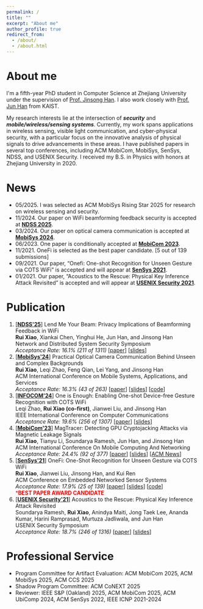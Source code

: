 ```yaml
---
permalink: /
title: ""
excerpt: "About me"
author_profile: true
redirect_from: 
  - /about/
  - /about.html
---
```


# About me

I'm a fifth-year PhD student in Computer Science at Zhejiang University under the supervision of [Prof. Jinsong Han](https://person.zju.edu.cn/en/hanjinsong). I also work closely with [Prof. Jun Han](http://www.junhan.org/) from KAIST.

My research interests lie at the intersection of ***security*** and ***mobile/wireless/sensing systems***. Currently, my work spans applications in wireless sensing, visible light communication, and cyber-physical security, with a particular focus on the innovative analysis of physical signals to drive advancements in these areas. I have published papers in several top conferences, including ACM MobiCom, MobiSys, SenSys, NDSS, and USENIX Security. I received my B.S. in Physics with honors at Zhejiang University in 2020.

# News
- 05/2025. I was selected as ACM MobiSys Rising Star 2025 for research on wireless sensing and security.
- 11/2024. Our paper on WiFi beamforming feedback security is accepted at **[NDSS 2025](https://www.ndss-symposium.org/ndss2025/)**.
- 03/2024. Our paper on optical camera communication is accepted at **[MobiSys 2024](https://sigmobile.org/mobisys/2024/)**.
- 06/2023. One paper is conditionally accepted at **[MobiCom 2023](https://sigmobile.org/mobicom/2023/)**.
- 11/2021. OneFi is selected as the best paper candidate. [5 out of 139 submissions]
- 09/2021. Our paper, “Onefi: One-shot Recognition for Unseen Gesture via COTS WiFi” is accepted and will appear at **[SenSys 2021](https://sensys.acm.org/2021/)**.
- 01/2021. Our paper, “Acoustics to the Rescue: Physical Key Inference Attack Revisited” is accepted and will appear at **[USENIX Security 2021](https://www.usenix.org/conference/usenixsecurity21)**.

# Publication
1. [**[NDSS'25](https://www.ndss-symposium.org/ndss2025/)**] Lend Me Your Beam: Privacy Implications of Beamforming Feedback in WiFi  
   **Rui Xiao**, Xiankai Chen, Yinghui He, Jun Han, and Jinsong Han  
   Network and Distributed System Security Symposium  
   *Acceptance Rate: 16.1% (211 of 1311)* [[paper](https://ruixiao24.github.io/files/leakybeam-ndss25.pdf)] [[slides](https://ruixiao24.github.io/files/leakybeam-ndss-slides.pdf)]
1. [**[MobiSys'24](https://sigmobile.org/mobisys/2024/)**] Practical Optical Camera Communication Behind Unseen and Complex Backgrounds  
    **Rui Xiao**, Leqi Zhao, Feng Qian, Lei Yang, and Jinsong Han  
    ACM International Conference on Mobile Systems, Applications, and Services  
    *Acceptance Rate: 16.3% (43 of 263)* [[paper](https://ruixiao24.github.io/files/winklink-mobisys24.pdf)] [[slides](https://ruixiao24.github.io/files/winklink-mobisys-final.pdf)] [[code](https://github.com/ruixiao24/winklink-mobisys2024)]  
1. [**[INFOCOM'24](https://infocom2024.ieee-infocom.org/)**] One is Enough: Enabling One-shot Device-free Gesture Recognition with COTS WiFi  
    Leqi Zhao, **Rui Xiao (co-first)**, Jianwei Liu, and Jinsong Han  
    IEEE International Conference on Computer Communications  
    *Acceptance Rate: 19.6% (256 of 1307)* [[paper](https://ruixiao24.github.io/files/onesense-infocom24.pdf)] [[slides](https://ruixiao24.github.io/files/OneSense.pdf)]  
1. [**[MobiCom'23](https://sigmobile.org/mobicom/2023/)**] MagTracer: Detecting GPU Cryptojacking Attacks via Magnetic Leakage Signals  
    **Rui Xiao**, Tianyu Li, Soundarya Ramesh, Jun Han, and Jinsong Han  
    ACM International Conference On Mobile Computing And Networking  
    *Acceptance Rate: 24.4% (92 of 377)* [[paper](https://ruixiao24.github.io/files/magtracer-mobicom23.pdf)] [[slides](https://ruixiao24.github.io/files/MagTracer-mobicom23.pptx)] [[ACM News](https://cacm.acm.org/news/magnetic-sensors-pinpoint-gpu-cryptojacking-attacks)]  
1. [**[SenSys'21](https://sensys.acm.org/2021/)**] OneFi: One-Shot Recognition for Unseen Gesture via COTS WiFi  
    **Rui Xiao**, Jianwei Liu, Jinsong Han, and Kui Ren  
    ACM Conference on Embedded Networked Sensor Systems  
    *Acceptance Rate: 17.9% (25 of 139)* [[paper](https://ruixiao24.github.io/files/rui_onefi.pdf)] [[slides](https://ruixiao24.github.io/files/onefi-sensys21.pptx)] [[code](https://github.com/ruixiao24/onefi)]  
    <span style="color:red"> ***BEST PAPER AWARD CANDIDATE**</span>  
1. [**[USENIX Security'21](https://www.usenix.org/conference/usenixsecurity21)**] Acoustics to the Rescue: Physical Key Inference Attack Revisited  
    Soundarya Ramesh, **Rui Xiao**, Anindya Maiti, Jong Taek Lee, Ananda Kumar, Harini Ramprasad, Murtuza Jadliwala, and Jun Han  
    USENIX Security Symposium  
    *Acceptance Rate: 18.7% (246 of 1316)* [[paper](https://www.usenix.org/system/files/sec21fall-ramesh.pdf)] [[slides](https://www.usenix.org/system/files/sec21_slides_ramesh.pdf)] 

# Professional Service
- Program Committee for Artifact Evaluation: ACM MobiCom 2025, ACM MobiSys 2025, ACM CCS 2025
- Shadow Program Committee: ACM CoNEXT 2025
- Reviewer: IEEE S&P (Oakland) 2025, ACM MobiCom 2025, ACM UbiComp 2024, ACM SenSys 2022, IEEE ICNP 2021-2024
